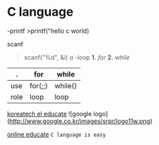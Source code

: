 <h1>C language</h1>
-printf
>printf("hello c world)

scanf
>scanf("%d", &i)
*a*
-loop
>**1.** *for*
**2.** *while*


.|for|while
---|---|---
use|for(;;)|while()
role|loop|loop



[koreatech el educate](http://www.el.kut.ac.kr)
![google logo]
(http://www.google.co.kr/images/srpr/logo11w.png)

[online educate](http://www.el.kut.ac.kr)
`C language is easy`
